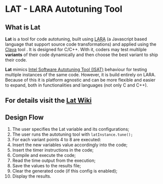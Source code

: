 # LAT - LARA Autotuning Tool

## What is Lat

**Lat** is a tool for code autotuning, built using [LARA](https://web.fe.up.pt/~specs/projects/lara/doku.php) (a Javascript based language that support source code transformations) and applied using the [Clava](https://github.com/specs-feup/clava/tree/master/ClavaWeaver) tool . It is designed for C/C++. With it, coders may test multilple **variants** of their code dynamically and then choose the best variant to ship their code. 

**Lat** mimics [Intel Software Autotuning Tool (ISAT)](https://software.intel.com/en-us/articles/intel-software-autotuning-tool) behaviour for testing multiple instances of the same code. However, it is build entirely on LARA. Because of this it is platform agnostic and can be more flexible and easier to expand, both in functionalities and languages (not only C and C++).

## For details visit the [Lat Wiki](https://github.com/specs-feup/LAT-Lara-Autotuning-Tool/wiki)

## Design Flow

1. The user specifies the Lat variable and its configurations;
2. The user runs the autotuning tool with `latInstance.tune();`
3. For each variant points 4 to 8 are executed:
4. Insert the new variables value accordingly into the code;
5. Insert the timer instructions in the code;
6. Compile and execute the code;
7. Read the time output from the execution;
8. Save the values to the results file;
9. Clear the generated code (if this config is enabled);
10. Display the results.
